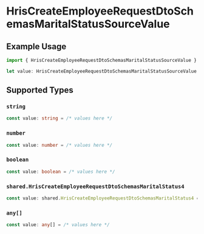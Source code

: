# HrisCreateEmployeeRequestDtoSchemasMaritalStatusSourceValue

## Example Usage

```typescript
import { HrisCreateEmployeeRequestDtoSchemasMaritalStatusSourceValue } from "@stackone/stackone-client-ts/sdk/models/shared";

let value: HrisCreateEmployeeRequestDtoSchemasMaritalStatusSourceValue = 896.03;
```

## Supported Types

### `string`

```typescript
const value: string = /* values here */
```

### `number`

```typescript
const value: number = /* values here */
```

### `boolean`

```typescript
const value: boolean = /* values here */
```

### `shared.HrisCreateEmployeeRequestDtoSchemasMaritalStatus4`

```typescript
const value: shared.HrisCreateEmployeeRequestDtoSchemasMaritalStatus4 = /* values here */
```

### `any[]`

```typescript
const value: any[] = /* values here */
```

